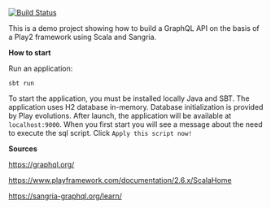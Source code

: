 [![Build Status](https://travis-ci.org/PLGrudina/GraphQL_API_example.svg?branch=master)](https://travis-ci.org/PLGrudina/GraphQL_API_example) 

This is a demo project showing how to build a GraphQL API on the basis of a Play2 framework using Scala and Sangria.

**How to start**

Run an application:

`sbt run`

To start the application, you must be installed locally Java and SBT. 
The application uses H2 database in-memory. Database initialization is provided by Play evolutions. After launch, the application will be available at `localhost:9000`. When you first start you will see a message about the need to execute the sql script. Click `Apply this script now!`

**Sources**

https://graphql.org/

https://www.playframework.com/documentation/2.6.x/ScalaHome

https://sangria-graphql.org/learn/



